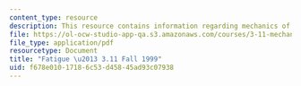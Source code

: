 ```yaml
---
content_type: resource
description: This resource contains information regarding mechanics of materials.
file: https://ol-ocw-studio-app-qa.s3.amazonaws.com/courses/3-11-mechanics-of-materials-fall-1999/f678e01017186c53d45845ad93c07938_MIT3_11F99_fatigue.pdf
file_type: application/pdf
resourcetype: Document
title: "Fatigue \u2013 3.11 Fall 1999"
uid: f678e010-1718-6c53-d458-45ad93c07938
---
```

